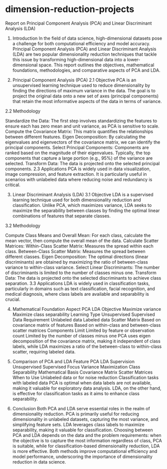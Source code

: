 # dimension-reduction-projects
Report on Principal Component Analysis (PCA) and Linear Discriminant Analysis (LDA)
1. Introduction
In the field of data science, high-dimensional datasets pose a challenge for both computational efficiency and model accuracy. Principal Component Analysis (PCA) and Linear Discriminant Analysis (LDA) are two popular dimensionality reduction techniques that tackle this issue by transforming high-dimensional data into a lower-dimensional space. This report outlines the objectives, mathematical foundations, methodologies, and comparative aspects of PCA and LDA.

2. Principal Component Analysis (PCA)
2.1 Objective
PCA is an unsupervised learning technique used to reduce dimensionality by finding the directions of maximum variance in the data. The goal is to project the original data onto a new set of axes (principal components) that retain the most informative aspects of the data in terms of variance.

2.2 Methodology

Standardize the Data: The first step involves standardizing the features to ensure each has zero mean and unit variance, as PCA is sensitive to scale.
Compute the Covariance Matrix: This matrix quantifies the relationships between different features.
Eigen Decomposition: By calculating the eigenvalues and eigenvectors of the covariance matrix, we can identify the principal components.
Select Principal Components: Components are ranked based on the magnitude of their eigenvalues. Typically, the top components that capture a large portion (e.g., 95%) of the variance are selected.
Transform Data: The data is projected onto the selected principal components.
2.3 Applications
PCA is widely used in data visualization, image compression, and feature extraction. It is particularly useful in scenarios with unlabeled data where reducing noise and redundancy is critical.

3. Linear Discriminant Analysis (LDA)
3.1 Objective
LDA is a supervised learning technique used for both dimensionality reduction and classification. Unlike PCA, which maximizes variance, LDA seeks to maximize the separability between classes by finding the optimal linear combinations of features that separate classes.

3.2 Methodology

Compute Class Means and Overall Mean: For each class, calculate the mean vector, then compute the overall mean of the data.
Calculate Scatter Matrices:
Within-Class Scatter Matrix: Measures the spread within each class.
Between-Class Scatter Matrix: Measures the spread between different classes.
Eigen Decomposition: The optimal directions (linear discriminants) are obtained by maximizing the ratio of between-class variance to within-class variance.
Select Linear Discriminants: The number of discriminants is limited to the number of classes minus one.
Transform Data: The data is projected onto the selected discriminants to achieve class separation.
3.3 Applications
LDA is widely used in classification tasks, particularly in domains such as text classification, facial recognition, and medical diagnosis, where class labels are available and separability is crucial.

4. Mathematical Foundation
Aspect	PCA	LDA
Objective	Maximize variance	Maximize class separability
Learning Type	Unsupervised	Supervised
Data Requirement	Unlabeled data	Labeled data
Scatter Matrix	Based on covariance matrix of features	Based on within-class and between-class scatter matrices
Components Limit	Limited by feature or observation count	Limited by the number of classes minus one
PCA uses eigen decomposition of the covariance matrix, making it independent of class labels, while LDA maximizes a ratio of the between-class to within-class scatter, requiring labeled data.

5. Comparison of PCA and LDA
Feature	PCA	LDA
Supervision	Unsupervised	Supervised
Focus	Variance Maximization	Class Separability
Mathematical Basis	Covariance Matrix	Scatter Matrices
When to Use	Unlabeled data or for noise reduction	Classification tasks with labeled data
PCA is optimal when data labels are not available, making it valuable for exploratory data analysis. LDA, on the other hand, is effective for classification tasks as it aims to enhance class separability.

6. Conclusion
Both PCA and LDA serve essential roles in the realm of dimensionality reduction. PCA is primarily useful for reducing dimensionality in unlabeled datasets, capturing the most variance, and simplifying feature sets. LDA leverages class labels to maximize separability, making it valuable for classification. Choosing between PCA and LDA depends on the data and the problem requirements: when the objective is to capture the most information regardless of class, PCA is suitable, while for classification-based dimensionality reduction, LDA is more effective. Both methods improve computational efficiency and model performance, underscoring the importance of dimensionality reduction in data science.






